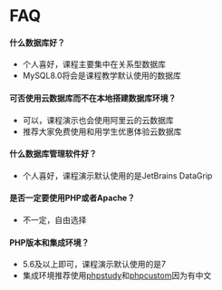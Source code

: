 # FAQ

#### 什么数据库好？

- 个人喜好，课程主要集中在关系型数据库
- MySQL8.0将会是课程教学默认使用的数据库

#### 可否使用云数据库而不在本地搭建数据库环境？

- 可以，课程演示也会使用阿里云的云数据库
- 推荐大家免费使用和用学生优惠体验云数据库

#### 什么数据库管理软件好？

- 个人喜好，课程演示默认使用的是JetBrains DataGrip

#### 是否一定要使用PHP或者Apache？

- 不一定，自由选择

#### PHP版本和集成环境？

- 5.6及以上即可，课程演示默认使用的是7
- 集成环境推荐使用[phpstudy](https://www.xp.cn/download.html)和[phpcustom]([PHPCUSTOM-最专业的PHP全自定义集成环境/纯绿色免安装](http://www.phpcustom.com/))因为有中文

